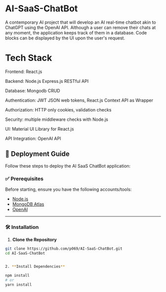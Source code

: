 # AI-SaaS-ChatBot

A contemporary AI project that will develop an AI real-time chatbot akin to ChatGPT using the OpenAI API.
Although a user can remove their chats at any moment, the application keeps track of them in a database. Code blocks can be displayed by the UI upon the user's request.

# Tech Stack
Frontend: React.js

Backend: Node.js Express.js RESTful API

Database: Mongodb CRUD

Authentication: JWT JSON web tokens, React.js Context API as Wrapper

Authorization: HTTP only cookies, validation checks

Security: multiple middleware checks with Node.js

UI: Material UI Library for React.js

API Integration: OpenAI API

## 🚀 Deployment Guide

Follow these steps to deploy the AI SaaS ChatBot application:

### ✅ Prerequisites

Before starting, ensure you have the following accounts/tools:

- [Node.js](https://nodejs.org/)
- [MongoDB Atlas](https://www.mongodb.com/cloud/atlas)
- [OpenAI](https://platform.openai.com/)


---

### 🛠️ Installation

1. **Clone the Repository**

```bash
git clone https://github.com/p069/AI-SaaS-ChatBot.git
cd AI-SaaS-ChatBot


2. **Install Dependencies**

npm install
# or
yarn install

